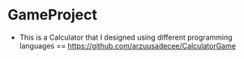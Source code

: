 # GameProject

- This is a Calculator that I designed using different programming languages == https://github.com/arzuusadecee/CalculatorGame

